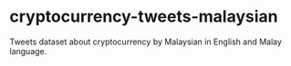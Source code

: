 # cryptocurrency-tweets-malaysian
Tweets dataset about cryptocurrency by Malaysian in English and Malay language.
